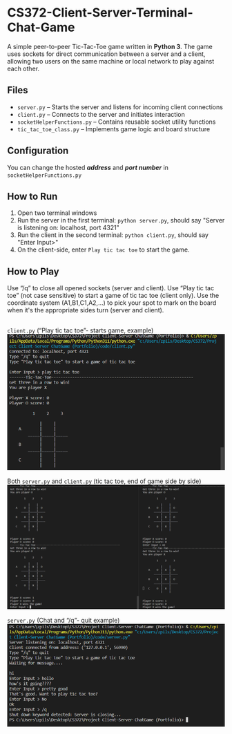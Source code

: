 # CS372-Client-Server-Terminal-Chat-Game
A simple peer-to-peer Tic-Tac-Toe game written in **Python 3**. The game uses sockets for direct communication between a server and a client, allowing two users on the same machine or local network to play against each other.

## Files
- `server.py` – Starts the server and listens for incoming client connections  
- `client.py` – Connects to the server and initiates interaction  
- `socketHelperFunctions.py` – Contains reusable socket utility functions  
- `tic_tac_toe_class.py` – Implements game logic and board structure  

## Configuration
You can change the hosted ***address*** and ***port number*** in `socketHelperFunctions.py`

## How to Run
1. Open two terminal windows
2. Run the server in the first terminal: `python server.py`, should say "Server is listening on: localhost, port 4321"
3. Run the client in the second terminal: `python client.py`, should say "Enter Input>"
4. On the client-side, enter `Play tic tac toe` to start the game.

## How to Play
Use “/q” to close all opened sockets (server and client).
Use “Play tic tac toe” (not case sensitive) to start a game of tic tac toe (client only).
Use the coordinate system (A1,B1,C1,A2,...) to pick your spot to mark on the board when it's the appropriate sides turn (server and client).

## 
`client.py` (“Play tic tac toe”- starts game, example)
![sss](images/4.png)

Both `server.py` and `client.py` (tic tac toe, end of game side by side)
![sss](images/5.png)

`server.py` (Chat and “/q”- quit example)
![sss](images/1.png)
